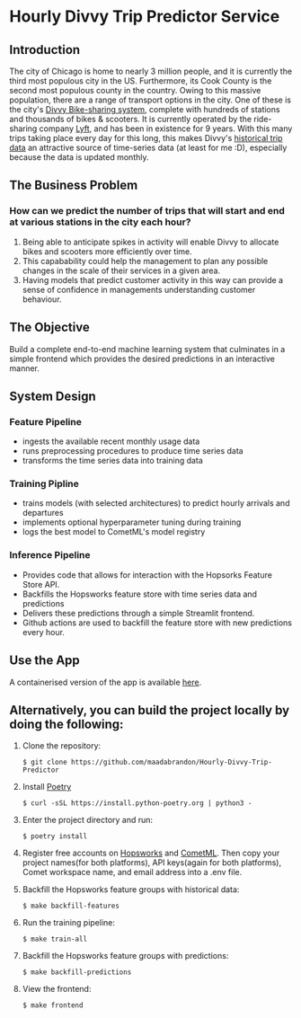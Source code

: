 # Hourly Divvy Trip Predictor Service

## Introduction

The city of Chicago is home to nearly 3 million people, and it is currently the third most populous city in the US. Furthermore, its Cook County is the second most populous county in the country. Owing to this massive population, there are a range of transport options in the city. One of these is the city's [Divvy Bike-sharing system](https://divvybikes.com/), complete with hundreds of stations and thousands of bikes & scooters. It is currently operated by the ride-sharing company [Lyft](https://www.lyft.com/), and has been in existence for 9 years. With this many trips taking place every day for this long, this makes Divvy's [historical trip data](https://divvybikes.com/system-data) an attractive source of time-series data (at least for me :D), especially because the data is updated monthly.


## The Business Problem
### How can we predict the number of trips that will start and end at various stations in the city each hour?

1. Being able to anticipate spikes in activity will enable Divvy to allocate bikes and scooters more efficiently over time. 
2. This capabability could help the management to plan any possible changes in the scale of their services in a given area.
3. Having models that predict customer activity in this way can provide a sense of confidence in managements understanding 
   customer behaviour.

## The Objective 
Build a complete end-to-end machine learning system that culminates in a simple frontend which provides the desired predictions in an interactive manner.

## System Design

### Feature Pipeline
- ingests the available recent monthly usage data
- runs preprocessing procedures to produce time series data
- transforms the time series data into training data

### Training Pipline 
- trains models (with selected architectures) to predict hourly arrivals and departures
- implements optional hyperparameter tuning during training
- logs the best model to CometML's model registry

### Inference Pipeline
- Provides code that allows for interaction with the Hopsorks Feature Store API.
- Backfills the Hopsworks feature store with time series data and predictions
- Delivers these predictions through a simple Streamlit frontend.
- Github actions are used to backfill the feature store with new predictions every hour.

## Use the App
A containerised version of the app is available [here](https://melodious-wisdom-production-2431.up.railway.app/).

## Alternatively, you can build the project locally by doing the following:

1. Clone the repository:
    ```
    $ git clone https://github.com/maadabrandon/Hourly-Divvy-Trip-Predictor
    ```

2. Install [Poetry](https://python-poetry.org/)
   ```
   $ curl -sSL https://install.python-poetry.org | python3 -
   ```

3. Enter the project directory and run:
    ```
    $ poetry install
    ```

4. Register free accounts on [Hopsworks](https://c.app.hopsworks.ai/) and [CometML](https://www.comet.com/). 
   Then copy your project names(for both platforms), API keys(again for both platforms), Comet workspace name, and email address into a .env file.

5. Backfill the Hopsworks feature groups with historical data:
    ```
    $ make backfill-features
    ```
6. Run the training pipeline:
    ```
    $ make train-all
    ```
7. Backfill the Hopsworks feature groups with predictions:
    ```
    $ make backfill-predictions
    ```

8. View the frontend:
    ```
    $ make frontend
    ```
